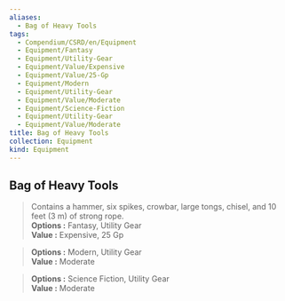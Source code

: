 ```yaml
---
aliases:
  - Bag of Heavy Tools
tags:
  - Compendium/CSRD/en/Equipment
  - Equipment/Fantasy
  - Equipment/Utility-Gear
  - Equipment/Value/Expensive
  - Equipment/Value/25-Gp
  - Equipment/Modern
  - Equipment/Utility-Gear
  - Equipment/Value/Moderate
  - Equipment/Science-Fiction
  - Equipment/Utility-Gear
  - Equipment/Value/Moderate
title: Bag of Heavy Tools
collection: Equipment
kind: Equipment
---
```

## Bag of Heavy Tools  
  
>Contains a hammer, six spikes, crowbar, large tongs, chisel, and 10 feet (3 m) of strong rope.  
> **Options :** Fantasy, Utility Gear  
> **Value :** Expensive, 25 Gp  
  
>  
> **Options :** Modern, Utility Gear  
> **Value :** Moderate  
  
>  
> **Options :** Science Fiction, Utility Gear  
> **Value :** Moderate
